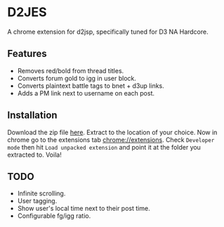D2JES
=====

A chrome extension for d2jsp, specifically tuned for D3 NA Hardcore.

Features
--------

- Removes red/bold from thread titles.
- Converts forum gold to igg in user block.
- Converts plaintext battle tags to bnet + d3up links.
- Adds a PM link next to username on each post.

Installation
------------

Download the zip file
[here](https://github.com/philroberts/D2JES/archive/master.zip).
Extract to the location of your choice.  Now in chrome go to the
extensions tab [chrome://extensions](chrome://extensions).  Check
`Developer mode` then hit `Load unpacked extension` and point it at
the folder you extracted to.  Voila!

TODO
----

- Infinite scrolling.
- User tagging.
- Show user's local time next to their post time.
- Configurable fg/igg ratio.
